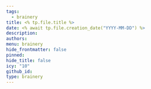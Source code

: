 ```yaml
---
tags:
  - brainery
title: <% tp.file.title %>
date: <% await tp.file.creation_date("YYYY-MM-DD") %>
description: 
authors: 
menu: brainery
hide_frontmatter: false
pinned: 
hide_title: false
icy: "10"
github_id:
type: brainery
---
```

